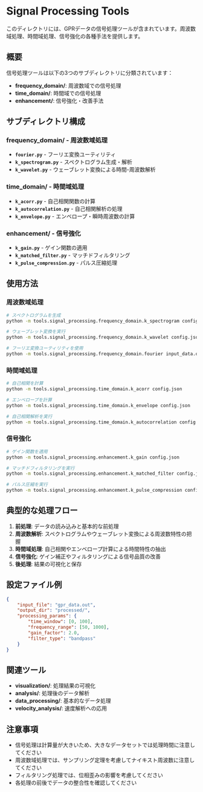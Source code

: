 # Signal Processing Tools

このディレクトリには、GPRデータの信号処理ツールが含まれています。周波数域処理、時間域処理、信号強化の各種手法を提供します。

## 概要

信号処理ツールは以下の3つのサブディレクトリに分類されています：
- **frequency_domain/**: 周波数域での信号処理
- **time_domain/**: 時間域での信号処理
- **enhancement/**: 信号強化・改善手法

## サブディレクトリ構成

### frequency_domain/ - 周波数域処理
- **`fourier.py`** - フーリエ変換ユーティリティ
- **`k_spectrogram.py`** - スペクトログラム生成・解析
- **`k_wavelet.py`** - ウェーブレット変換による時間-周波数解析

### time_domain/ - 時間域処理
- **`k_acorr.py`** - 自己相関関数の計算
- **`k_autocorrelation.py`** - 自己相関解析の処理
- **`k_envelope.py`** - エンベロープ・瞬時周波数の計算

### enhancement/ - 信号強化
- **`k_gain.py`** - ゲイン関数の適用
- **`k_matched_filter.py`** - マッチドフィルタリング
- **`k_pulse_compression.py`** - パルス圧縮処理

## 使用方法

### 周波数域処理
```bash
# スペクトログラムを生成
python -m tools.signal_processing.frequency_domain.k_spectrogram config.json

# ウェーブレット変換を実行
python -m tools.signal_processing.frequency_domain.k_wavelet config.json

# フーリエ変換ユーティリティを使用
python -m tools.signal_processing.frequency_domain.fourier input_data.out
```

### 時間域処理
```bash
# 自己相関を計算
python -m tools.signal_processing.time_domain.k_acorr config.json

# エンベロープを計算
python -m tools.signal_processing.time_domain.k_envelope config.json

# 自己相関解析を実行
python -m tools.signal_processing.time_domain.k_autocorrelation config.json
```

### 信号強化
```bash
# ゲイン関数を適用
python -m tools.signal_processing.enhancement.k_gain config.json

# マッチドフィルタリングを実行
python -m tools.signal_processing.enhancement.k_matched_filter config.json

# パルス圧縮を実行
python -m tools.signal_processing.enhancement.k_pulse_compression config.json
```

## 典型的な処理フロー

1. **前処理**: データの読み込みと基本的な前処理
2. **周波数解析**: スペクトログラムやウェーブレット変換による周波数特性の把握
3. **時間域処理**: 自己相関やエンベロープ計算による時間特性の抽出
4. **信号強化**: ゲイン補正やフィルタリングによる信号品質の改善
5. **後処理**: 結果の可視化と保存

## 設定ファイル例

```json
{
    "input_file": "gpr_data.out",
    "output_dir": "processed/",
    "processing_params": {
        "time_window": [0, 100],
        "frequency_range": [50, 1000],
        "gain_factor": 2.0,
        "filter_type": "bandpass"
    }
}
```

## 関連ツール

- **visualization/**: 処理結果の可視化
- **analysis/**: 処理後のデータ解析
- **data_processing/**: 基本的なデータ処理
- **velocity_analysis/**: 速度解析への応用

## 注意事項

- 信号処理は計算量が大きいため、大きなデータセットでは処理時間に注意してください
- 周波数域処理では、サンプリング定理を考慮してナイキスト周波数に注意してください
- フィルタリング処理では、位相歪みの影響を考慮してください
- 各処理の前後でデータの整合性を確認してください